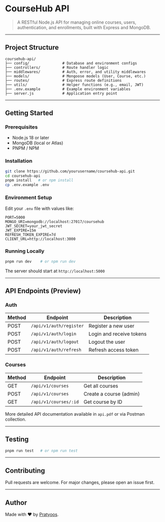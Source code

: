 # CourseHub API

> A RESTful Node.js API for managing online courses, users, authentication, and enrollments, built with Express and MongoDB.

---

## Project Structure

```
coursehub-api/
├── config/               # Database and environment configs
├── controllers/          # Route handler logic
├── middlewares/          # Auth, error, and utility middlewares
├── models/               # Mongoose models (User, Course, etc.)
├── routes/               # Express route definitions
├── utils/                # Helper functions (e.g., email, JWT)
├── .env.example          # Example environment variables
├── server.js             # Application entry point
```

---

## Getting Started

### Prerequisites
- Node.js 18 or later
- MongoDB (local or Atlas)
- PNPM / NPM

### Installation

```bash
git clone https://github.com/yourusername/coursehub-api.git
cd coursehub-api
pnpm install   # or npm install
cp .env.example .env
```

### Environment Setup
Edit your `.env` file with values like:

```
PORT=5000
MONGO_URI=mongodb://localhost:27017/coursehub
JWT_SECRET=your_jwt_secret
JWT_EXPIRE=15m
REFRESH_TOKEN_EXPIRE=7d
CLIENT_URL=http://localhost:3000
```

### Running Locally

```bash
pnpm run dev    # or npm run dev
```

The server should start at `http://localhost:5000`

---

## API Endpoints (Preview)

### Auth
| Method | Endpoint                     | Description                 |
|--------|------------------------------|-----------------------------|
| POST   | `/api/v1/auth/register`      | Register a new user         |
| POST   | `/api/v1/auth/login`         | Login and receive tokens    |
| POST   | `/api/v1/auth/logout`        | Logout the user             |
| POST   | `/api/v1/auth/refresh`       | Refresh access token        |

### Courses
| Method | Endpoint                     | Description                 |
|--------|------------------------------|-----------------------------|
| GET    | `/api/v1/courses`            | Get all courses             |
| POST   | `/api/v1/courses`            | Create a course (admin)     |
| GET    | `/api/v1/courses/:id`        | Get course by ID            |

More detailed API documentation available in `api.pdf` or via Postman collection.

---

## Testing

```bash
pnpm run test   # or npm run test
```

---

## Contributing

Pull requests are welcome. For major changes, please open an issue first.

---
## Author

Made with ❤️ by [Pratyoos](https://www.github.com/pratyoos).